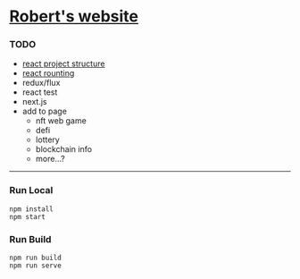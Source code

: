 # [Robert's website](https://robertchu.xyz)

### TODO
* [react project structure](https://blog.webdevsimplified.com/2022-07/react-folder-structure/)
* [react rounting](https://www.youtube.com/playlist?list=PLlP4q3Adm6Yffm4jW59W5_i0up8QdI2F_)
* redux/flux
* react test
* next.js
* add to page
  * nft web game
  * defi
  * lottery
  * blockchain info
  * more…?

---
### Run Local
```
npm install
npm start
```

### Run Build
```
npm run build
npm run serve
```
